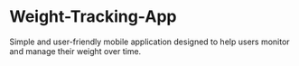 # Weight-Tracking-App
Simple and user-friendly mobile application designed to help users monitor and manage their weight over time.

